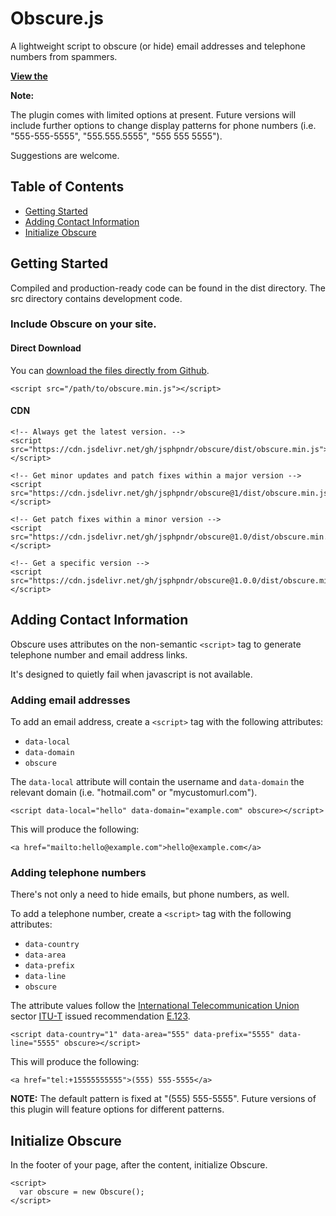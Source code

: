 # Obscure.js

A lightweight script to obscure (or hide) email addresses and telephone numbers from spammers.

**[View the ]()**

**Note:** 

The plugin comes with limited options at present. Future versions will include further options to change display patterns for phone numbers (i.e. "555-555-5555", "555.555.5555", "555 555 5555").

Suggestions are welcome.

## Table of Contents

* [Getting Started](#getting-started)
* [Adding Contact Information](#adding-contact-information)
* [Initialize Obscure](#intialize-obscure)

## Getting Started

Compiled and production-ready code can be found in the dist directory. The src directory contains development code.

### Include Obscure on your site.

#### Direct Download

You can [download the files directly from Github](https://github.com/jsphpndr/obscurejs/archive/v1.0.0.zip).

```
<script src="/path/to/obscure.min.js"></script>

```

#### CDN

```
<!-- Always get the latest version. -->
<script src="https://cdn.jsdelivr.net/gh/jsphpndr/obscure/dist/obscure.min.js"></script>

<!-- Get minor updates and patch fixes within a major version -->
<script src="https://cdn.jsdelivr.net/gh/jsphpndr/obscure@1/dist/obscure.min.js"></script>

<!-- Get patch fixes within a minor version -->
<script src="https://cdn.jsdelivr.net/gh/jsphpndr/obscure@1.0/dist/obscure.min.js"></script>

<!-- Get a specific version -->
<script src="https://cdn.jsdelivr.net/gh/jsphpndr/obscure@1.0.0/dist/obscure.min.js"></script>

```

<!-- #### NPM

Coming soon. -->

## Adding Contact Information

Obscure uses attributes on the non-semantic `<script>` tag to generate telephone number and email address links.

It's designed to quietly fail when javascript is not available.

### Adding email addresses

To add an email address, create a `<script>` tag with the following attributes:

* `data-local`
* `data-domain`
* `obscure`

The `data-local` attribute will contain the username and `data-domain` the relevant domain (i.e. "hotmail.com" or "mycustomurl.com").

```
<script data-local="hello" data-domain="example.com" obscure></script>

```

This will produce the following:

```
<a href="mailto:hello@example.com">hello@example.com</a>

```

### Adding telephone numbers

There's not only a need to hide emails, but phone numbers, as well.

To add a telephone number, create a `<script>` tag with the following attributes:

* `data-country`
* `data-area`
* `data-prefix`
* `data-line`
* `obscure`

The attribute values follow the <a href="https://en.wikipedia.org/wiki/International_Telecommunication_Union" target="_blank">International Telecommunication Union</a> sector <a href="https://en.wikipedia.org/wiki/ITU-T" target="_blank">ITU-T</a> issued recommendation <a href="https://en.wikipedia.org/wiki/E.123" target="_blank">E.123</a>.

```
<script data-country="1" data-area="555" data-prefix="5555" data-line="5555" obscure></script>

```

This will produce the following:

```
<a href="tel:+15555555555">(555) 555-5555</a>

```

**NOTE:** The default pattern is fixed at "(555) 555-5555". Future versions of this plugin will feature options for different patterns.

## Initialize Obscure

In the footer of your page, after the content, initialize Obscure.

```
<script>
  var obscure = new Obscure();
</script>

```
